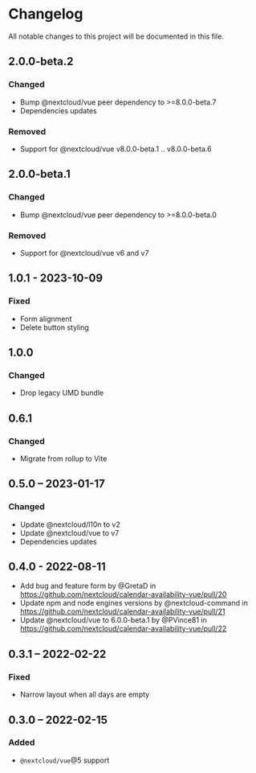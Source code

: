 # Changelog

All notable changes to this project will be documented in this file.

## 2.0.0-beta.2
### Changed
* Bump @nextcloud/vue peer dependency to >=8.0.0-beta.7
* Dependencies updates
### Removed
* Support for @nextcloud/vue v8.0.0-beta.1 .. v8.0.0-beta.6

## 2.0.0-beta.1
### Changed
* Bump @nextcloud/vue peer dependency to >=8.0.0-beta.0
### Removed
* Support for @nextcloud/vue v6 and v7

## 1.0.1 - 2023-10-09
### Fixed
* Form alignment
* Delete button styling

## 1.0.0
### Changed
* Drop legacy UMD bundle

## 0.6.1
### Changed
* Migrate from rollup to Vite

## 0.5.0 – 2023-01-17
### Changed
* Update @nextcloud/l10n to v2
* Update @nextcloud/vue to v7
* Dependencies updates

## 0.4.0 - 2022-08-11

* Add bug and feature form by @GretaD in https://github.com/nextcloud/calendar-availability-vue/pull/20
* Update npm and node engines versions by @nextcloud-command in https://github.com/nextcloud/calendar-availability-vue/pull/21
* Update @nextcloud/vue to 6.0.0-beta.1 by @PVince81 in https://github.com/nextcloud/calendar-availability-vue/pull/22


## 0.3.1 – 2022-02-22
### Fixed
- Narrow layout when all days are empty

## 0.3.0 – 2022-02-15
### Added
- `@nextcloud/vue`@5 support

